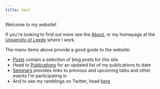 ```yaml
---
title: test
---
```


Welcome to my website!

If you're looking to find out more see the [About](https://www.robinlovelace.net/about/), or my homepage at the [University of Leeds](https://environment.leeds.ac.uk/transport/staff/953/dr-robin-lovelace) where I work.

The menu items above provide a good guide to the website:

- [Posts](https://www.robinlovelace.net/post/) contain a selection of blog posts for this site
- Head to [Publications](https://www.robinlovelace.net/publications/) for an updated list of my publications to date
- [Seminars](http://127.0.0.1:4321/presentations/)  provides links to previous and upcoming talks and other events I'm participating in
- And to see my ramblings on Twitter, head [here](https://twitter.com/robinlovelace)